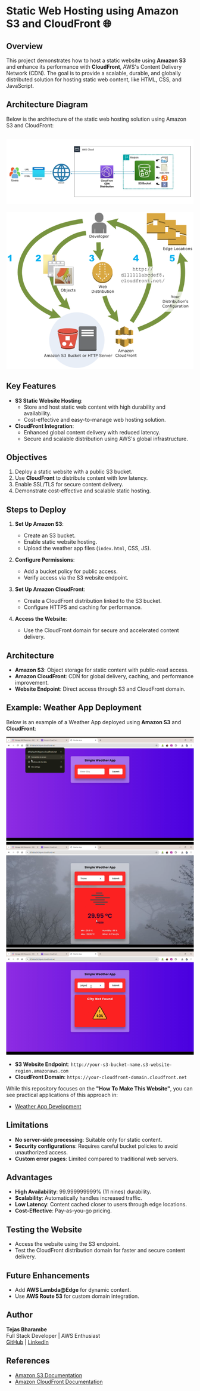 # Static Web Hosting using Amazon S3 and CloudFront 🌐

## **Overview**

This project demonstrates how to host a static website using **Amazon S3** and enhance its performance with **CloudFront**, AWS's Content Delivery Network (CDN). The goal is to provide a scalable, durable, and globally distributed solution for hosting static web content, like HTML, CSS, and JavaScript.

## **Architecture Diagram**

Below is the architecture of the static web hosting solution using Amazon S3 and CloudFront:

## ![Staic Web Hosting Architecture](images/Architecture%201.webp)

![S3 and CloudFront Architecture](images/cdn-aws-1.webp)

## **Key Features**

- **S3 Static Website Hosting**:
  - Store and host static web content with high durability and availability.
  - Cost-effective and easy-to-manage web hosting solution.
- **CloudFront Integration**:
  - Enhanced global content delivery with reduced latency.
  - Secure and scalable distribution using AWS's global infrastructure.

## **Objectives**

1. Deploy a static website with a public S3 bucket.
2. Use **CloudFront** to distribute content with low latency.
3. Enable SSL/TLS for secure content delivery.
4. Demonstrate cost-effective and scalable static hosting.

## **Steps to Deploy**

1. **Set Up Amazon S3**:

   - Create an S3 bucket.
   - Enable static website hosting.
   - Upload the weather app files (`index.html`, CSS, JS).

2. **Configure Permissions**:

   - Add a bucket policy for public access.
   - Verify access via the S3 website endpoint.

3. **Set Up Amazon CloudFront**:

   - Create a CloudFront distribution linked to the S3 bucket.
   - Configure HTTPS and caching for performance.

4. **Access the Website**:
   - Use the CloudFront domain for secure and accelerated content delivery.

## **Architecture**

- **Amazon S3**: Object storage for static content with public-read access.
- **Amazon CloudFront**: CDN for global delivery, caching, and performance improvement.
- **Website Endpoint**: Direct access through S3 and CloudFront domain.

## **Example: Weather App Deployment**

Below is an example of a Weather App deployed using **Amazon S3** and **CloudFront**:

![Weather App Hosted on S3 and CloudFront 1](images/ex1.png)
![Weather App Hosted on S3 and CloudFront 2](images/ex2.png)
![Weather App Hosted on S3 and CloudFront 3](images/ex3.png)

- **S3 Website Endpoint**: `http://your-s3-bucket-name.s3-website-region.amazonaws.com`
- **CloudFront Domain**: `https://your-cloudfront-domain.cloudfront.net`

While this repository focuses on the **"How To Make This Website"**, you can see practical applications of this approach in:

- [Weather App Development](https://github.com/tejasb15/Weather-App.git)

## **Limitations**

- **No server-side processing**: Suitable only for static content.
- **Security configurations**: Requires careful bucket policies to avoid unauthorized access.
- **Custom error pages**: Limited compared to traditional web servers.

## **Advantages**

- **High Availability**: 99.999999999% (11 nines) durability.
- **Scalability**: Automatically handles increased traffic.
- **Low Latency**: Content cached closer to users through edge locations.
- **Cost-Effective**: Pay-as-you-go pricing.

## **Testing the Website**

- Access the website using the S3 endpoint.
- Test the CloudFront distribution domain for faster and secure content delivery.

## **Future Enhancements**

- Add **AWS Lambda@Edge** for dynamic content.
- Use **AWS Route 53** for custom domain integration.

## **Author**

**Tejas Bharambe**  
Full Stack Developer | AWS Enthusiast  
[GitHub](https://github.com/tejasb15) | [LinkedIn](https://linkedin.com/in/tejas-bharambe)

## **References**

- [Amazon S3 Documentation](https://docs.aws.amazon.com/s3/)
- [Amazon CloudFront Documentation](https://docs.aws.amazon.com/cloudfront/)

